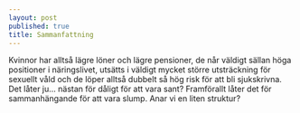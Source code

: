 ```yaml
---
layout: post
published: true
title: Sammanfattning
---
```



Kvinnor har alltså lägre löner och lägre pensioner, de når väldigt sällan höga positioner i näringslivet, utsätts i väldigt mycket större utsträckning för sexuellt våld och de löper alltså dubbelt så hög risk för att bli sjukskrivna. 
Det låter ju... nästan för dåligt för att vara sant? Framförallt låter det för sammanhängande för att vara slump. Anar vi en liten struktur?
